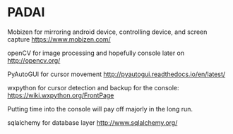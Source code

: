 # PADAI

Mobizen for mirroring android device, controlling device, and screen capture
https://www.mobizen.com/

openCV for image processing and hopefully console later on
http://opencv.org/

PyAutoGUI for cursor movement
http://pyautogui.readthedocs.io/en/latest/

wxpython for cursor detection and backup for the console:
https://wiki.wxpython.org/FrontPage

Putting time into the console will pay off majorly in the long run.

sqlalchemy for database layer
http://www.sqlalchemy.org/